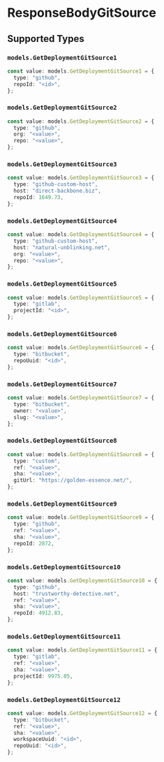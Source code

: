 # ResponseBodyGitSource


## Supported Types

### `models.GetDeploymentGitSource1`

```typescript
const value: models.GetDeploymentGitSource1 = {
  type: "github",
  repoId: "<id>",
};
```

### `models.GetDeploymentGitSource2`

```typescript
const value: models.GetDeploymentGitSource2 = {
  type: "github",
  org: "<value>",
  repo: "<value>",
};
```

### `models.GetDeploymentGitSource3`

```typescript
const value: models.GetDeploymentGitSource3 = {
  type: "github-custom-host",
  host: "direct-backbone.biz",
  repoId: 1649.73,
};
```

### `models.GetDeploymentGitSource4`

```typescript
const value: models.GetDeploymentGitSource4 = {
  type: "github-custom-host",
  host: "natural-unblinking.net",
  org: "<value>",
  repo: "<value>",
};
```

### `models.GetDeploymentGitSource5`

```typescript
const value: models.GetDeploymentGitSource5 = {
  type: "gitlab",
  projectId: "<id>",
};
```

### `models.GetDeploymentGitSource6`

```typescript
const value: models.GetDeploymentGitSource6 = {
  type: "bitbucket",
  repoUuid: "<id>",
};
```

### `models.GetDeploymentGitSource7`

```typescript
const value: models.GetDeploymentGitSource7 = {
  type: "bitbucket",
  owner: "<value>",
  slug: "<value>",
};
```

### `models.GetDeploymentGitSource8`

```typescript
const value: models.GetDeploymentGitSource8 = {
  type: "custom",
  ref: "<value>",
  sha: "<value>",
  gitUrl: "https://golden-essence.net/",
};
```

### `models.GetDeploymentGitSource9`

```typescript
const value: models.GetDeploymentGitSource9 = {
  type: "github",
  ref: "<value>",
  sha: "<value>",
  repoId: 2872,
};
```

### `models.GetDeploymentGitSource10`

```typescript
const value: models.GetDeploymentGitSource10 = {
  type: "github",
  host: "trustworthy-detective.net",
  ref: "<value>",
  sha: "<value>",
  repoId: 4912.83,
};
```

### `models.GetDeploymentGitSource11`

```typescript
const value: models.GetDeploymentGitSource11 = {
  type: "gitlab",
  ref: "<value>",
  sha: "<value>",
  projectId: 9975.05,
};
```

### `models.GetDeploymentGitSource12`

```typescript
const value: models.GetDeploymentGitSource12 = {
  type: "bitbucket",
  ref: "<value>",
  sha: "<value>",
  workspaceUuid: "<id>",
  repoUuid: "<id>",
};
```

